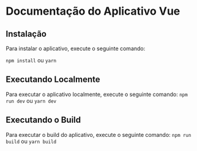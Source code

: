 # Documentação do Aplicativo Vue

## Instalação
Para instalar o aplicativo, execute o seguinte comando:

 `npm install`
 ou
 `yarn`

## Executando Localmente
Para executar o aplicativo localmente, execute o seguinte comando:
`npm run dev`
ou
`yarn dev`

## Executando o Build
Para executar o build do aplicativo, execute o seguinte comando:
`npm run build`
ou
`yarn build`
